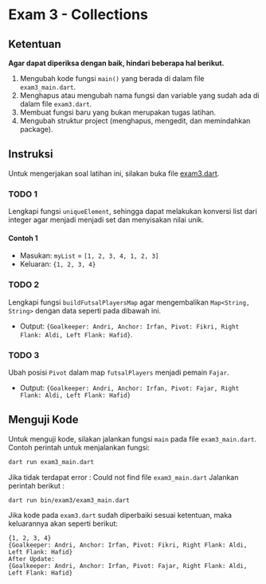# Exam 3 - Collections

## Ketentuan

**Agar dapat diperiksa dengan baik, hindari beberapa hal berikut.**

1. Mengubah kode fungsi `main()` yang berada di dalam file `exam3_main.dart`.
2. Menghapus atau mengubah nama fungsi dan variable yang sudah ada di dalam file `exam3.dart`.
3. Membuat fungsi baru yang bukan merupakan tugas latihan.
4. Mengubah struktur project (menghapus, mengedit, dan memindahkan package).

## Instruksi

Untuk mengerjakan soal latihan ini, silakan buka file [exam3.dart](./exam3.dart).

### TODO 1

Lengkapi fungsi `uniqueElement`, sehingga dapat melakukan konversi list dari integer agar menjadi menjadi set dan
menyisakan nilai unik.

#### Contoh 1

- Masukan: `myList` = `[1, 2, 3, 4, 1, 2, 3]`
- Keluaran: `{1, 2, 3, 4}`

### TODO 2

Lengkapi fungsi `buildFutsalPlayersMap` agar mengembalikan `Map<String, String>` dengan data seperti pada dibawah ini.

- Output: `{Goalkeeper: Andri, Anchor: Irfan, Pivot: Fikri, Right Flank: Aldi, Left Flank: Hafid}`.

### TODO 3

Ubah posisi `Pivot` dalam map `futsalPlayers` menjadi pemain `Fajar`.

- Output: `{Goalkeeper: Andri, Anchor: Irfan, Pivot: Fajar, Right Flank: Aldi, Left Flank: Hafid}`

## Menguji Kode

Untuk menguji kode, silakan jalankan fungsi `main` pada file `exam3_main.dart`. Contoh perintah
untuk menjalankan fungsi:

```bash
dart run exam3_main.dart
```
Jika tidak terdapat error : Could not find file `exam3_main.dart` Jalankan perintah berikut :
```bash
dart run bin/exam3/exam3_main.dart
```

Jika kode pada `exam3.dart` sudah diperbaiki sesuai ketentuan, maka keluarannya akan seperti berikut:

```console
{1, 2, 3, 4}
{Goalkeeper: Andri, Anchor: Irfan, Pivot: Fikri, Right Flank: Aldi, Left Flank: Hafid}
After Update:
{Goalkeeper: Andri, Anchor: Irfan, Pivot: Fajar, Right Flank: Aldi, Left Flank: Hafid}
```
